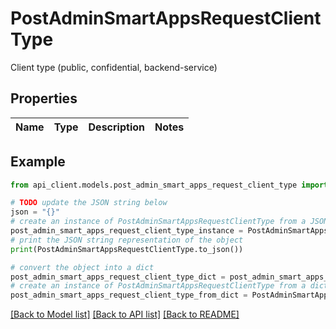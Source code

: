 # PostAdminSmartAppsRequestClientType

Client type (public, confidential, backend-service)

## Properties

Name | Type | Description | Notes
------------ | ------------- | ------------- | -------------

## Example

```python
from api_client.models.post_admin_smart_apps_request_client_type import PostAdminSmartAppsRequestClientType

# TODO update the JSON string below
json = "{}"
# create an instance of PostAdminSmartAppsRequestClientType from a JSON string
post_admin_smart_apps_request_client_type_instance = PostAdminSmartAppsRequestClientType.from_json(json)
# print the JSON string representation of the object
print(PostAdminSmartAppsRequestClientType.to_json())

# convert the object into a dict
post_admin_smart_apps_request_client_type_dict = post_admin_smart_apps_request_client_type_instance.to_dict()
# create an instance of PostAdminSmartAppsRequestClientType from a dict
post_admin_smart_apps_request_client_type_from_dict = PostAdminSmartAppsRequestClientType.from_dict(post_admin_smart_apps_request_client_type_dict)
```
[[Back to Model list]](../README.md#documentation-for-models) [[Back to API list]](../README.md#documentation-for-api-endpoints) [[Back to README]](../README.md)



